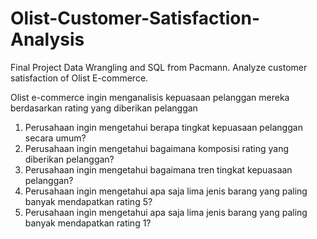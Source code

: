 # Olist-Customer-Satisfaction-Analysis
Final Project Data Wrangling and SQL from Pacmann. Analyze customer satisfaction of Olist E-commerce.

Olist e-commerce ingin menganalisis kepuasaan pelanggan mereka berdasarkan rating yang diberikan pelanggan

1. Perusahaan ingin mengetahui berapa tingkat kepuasaan pelanggan secara umum?
2. Perusahaan ingin mengetahui bagaimana komposisi rating yang diberikan pelanggan?
3. Perusahaan ingin mengetahui bagaimana tren tingkat kepuasaan pelanggan? 
4. Perusahaan ingin mengetahui apa saja lima jenis barang yang paling banyak mendapatkan rating 5?
5. Perusahaan ingin mengetahui apa saja lima jenis barang yang paling banyak mendapatkan rating 1?
